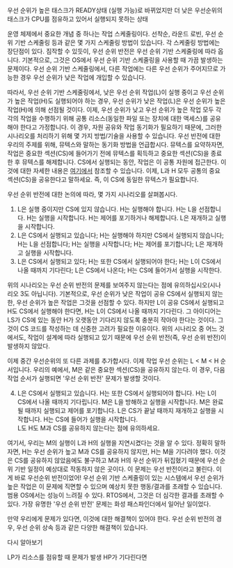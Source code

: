 우선 순위가 높은 태스크가 READY상태 (실행 가능)로 바뀌었지만 더 낮은 우선순위의 태스크가 CPU를 점유하고 있어서 실행되지 못하는 상태

운영 체제에서 중요한 개념 중 하나는 작업 스케줄링이다. 선착순, 라운드 로빈, 우선 순위 기반 스케줄링 등과 같은 몇 가지 스케줄링 방법이 있습니다. 각 스케줄링 방법에는 장단점이 있다. 짐작할 수 있듯이, 우선 순위 반전은 우선 순위 기반 스케줄링에 따라 옵니다. 기본적으로, 그것은 OS에서 우선 순위 기반 스케줄링을 사용할 때 가끔 발생하는 문제이다. 우선 순위 기반 스케줄링에서, 다른 작업에는 다른 우선 순위가 주어지므로 가능한 경우 우선 순위가 낮은 작업에 개입할 수 있습니다.

따라서, 우선 순위 기반 스케줄링에서, 낮은 우선 순위 작업(L)이 실행 중이고 우선 순위가 높은 작업(H)도 실행되어야 하는 경우, 우선 순위가 낮은 작업(L)은 우선 순위가 높은 작업(H)에 의해 선점될 것이다. 이제, 우선 순위가 낮고 우선 순위가 높은 작업 모두 각각의 작업을 수행하기 위해 공통 리소스(동일한 파일 또는 장치에 대한 액세스)를 공유해야 한다고 가정합니다. 이 경우, 자원 공유와 작업 동기화가 필요하기 때문에, 그러한 시나리오를 처리하기 위해 몇 가지 방법/기술을 사용할 수 있습니다. 우선 반전에 대한 우리의 주제를 위해, 뮤텍스와 말하는 동기화 방법을 언급합시다. 뮤텍스를 요약하자면, 작업은 중요한 섹션(CS)에 들어가기 전에 뮤텍스를 획득하고 중요한 섹션(CS)을 종료한 후 뮤텍스를 해제합니다. CS에서 실행되는 동안, 작업은 이 공통 자원에 접근한다. 이것에 대한 자세한 내용은 [여기에서](https://www.geeksforgeeks.org/g-fact-70/) 참조할 수 있습니다. 이제, L과 H 모두 공통의 중요 섹션(CS)을 공유한다고 말하세요. 즉, 이 CS에 동일한 뮤텍스가 필요합니다.

우선 순위 반전에 대한 논의에 따라, 몇 가지 시나리오를 살펴봅시다.  
1) L은 실행 중이지만 CS에 있지 않습니다. H는 실행해야 합니다. H는 L을 선점합니다. H는 실행을 시작합니다. H는 제어를 포기하거나 해제합니다. L은 재개하고 실행을 시작합니다.  
2) L은 CS에서 실행되고 있습니다; H는 실행해야 하지만 CS에서 실행되지 않습니다; H는 L을 선점합니다; H는 실행을 시작합니다; H는 제어를 포기합니다; L은 재개하고 실행을 시작합니다.  
3) L은 CS에서 실행되고 있다; H는 또한 CS에서 실행되어야 한다; H는 L이 CS에서 나올 때까지 기다린다; L은 CS에서 나온다; H는 CS에 들어가서 실행을 시작한다.

위의 시나리오는 우선 순위 반전의 문제를 보여주지 않는다는 점에 유의하십시오(시나리오 3도 아닙니다). 기본적으로, 우선 순위가 낮은 작업이 공유 CS에서 실행되지 않는 한, 우선 순위가 높은 작업은 그것을 선점할 수 있다. 하지만 L이 공유 CS에서 실행되고 H도 CS에서 실행해야 한다면, H는 L이 CS에서 나올 때까지 기다린다. 그 아이디어는 LS가 CS에 있는 동안 H가 오랫동안 기다리지 않도록 충분히 작아야 한다는 것이다. 그것이 CS 코드를 작성하는 데 신중한 고려가 필요한 이유이다. 위의 시나리오 중 어느 것에서도, 작업이 설계에 따라 실행되고 있기 때문에 우선 순위 반전(즉, 우선 순위 반전)이 발생하지 않았다.

이제 중간 우선순위의 또 다른 과제를 추가합시다. 이제 작업 우선 순위는 L < M < H 순서입니다. 우리의 예에서, M은 같은 중요한 섹션(CS)을 공유하지 않는다. 이 경우, 다음 작업 순서가 실행되면 '우선 순위 반전' 문제가 발생할 것이다.

4) L은 CS에서 실행되고 있습니다. H는 또한 CS에서 실행되어야 합니다. H는 L이 CS에서 나올 때까지 기다립니다. M은 L을 방해하고 실행을 시작합니다. M은 완료될 때까지 실행되고 제어를 포기합니다. L은 CS가 끝날 때까지 재개하고 실행을 시작합니다. H는 CS에 들어가 실행을 시작합니다.  
L도 H도 M과 CS를 공유하지 않는다는 점에 유의하세요.

여기서, 우리는 M의 실행이 L과 H의 실행을 지연시켰다는 것을 알 수 있다. 정확히 말하자면, H는 우선 순위가 높고 M과 CS를 공유하지 않지만, H는 M을 기다려야 했다. 이것은 CS를 공유하지 않았음에도 불구하고 M과 H의 우선 순위가 뒤집혔기 때문에 우선 순위 기반 일정이 예상대로 작동하지 않은 곳이다. 이 문제는 우선 반전이라고 불린다. 이게 바로 우선순위 반전이었어! 우선 순위 기반 스케줄링이 있는 시스템에서 우선 순위가 높은 작업은 이 문제에 직면할 수 있으며 예상치 못한 행동/결과를 초래할 수 있습니다. 범용 OS에서는 성능이 느려질 수 있다. RTOS에서, 그것은 더 심각한 결과를 초래할 수 있다. 가장 유명한 '우선 순위 반전' 문제는 화성 패스파인더에서 일어난 일이었다.

만약 우리에게 문제가 있다면, 이것에 대한 해결책이 있어야 한다. 우선 순위 반전의 경우, 우선 순위 상속 등과 같은 다양한 해결책이 있습니다.


다시 알아보기

LP가 리소스를 점유할 때 문제가 발생 HP가 기다린다면 